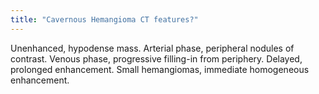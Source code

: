 ```yaml
---
title: "Cavernous Hemangioma CT features?"
---
```

Unenhanced, hypodense mass. Arterial phase, peripheral nodules of contrast. Venous phase, progressive filling-in from periphery. Delayed, prolonged enhancement. Small hemangiomas, immediate homogeneous enhancement.

